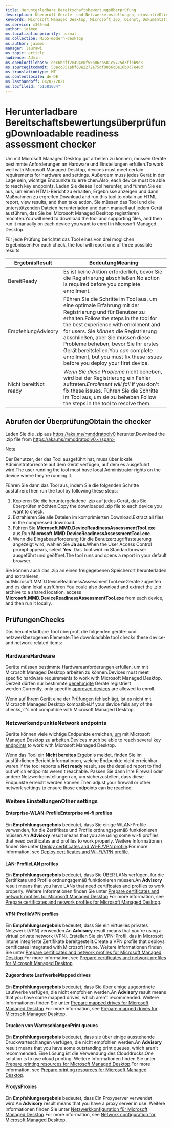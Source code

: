 ```yaml
---
title: Herunterladbare Bereitschaftsbewertungsüberprüfung
description: Überprüft Geräte- und Netzwerkeinstellungen, einschließlich erforderlicher Endpunkte
keywords: Microsoft Managed Desktop, Microsoft 365, Dienst, Dokumentation
ms.service: m365-md
author: jaimeo
ms.localizationpriority: normal
ms.collection: M365-modern-desktop
ms.author: jaimeo
manager: laurawi
ms.topic: article
audience: Admin
ms.openlocfilehash: eec6bdff2e494e0f55b06cb581c5775d3ffeb9e3
ms.sourcegitcommit: 53acc851abf68e2272e75df0856c0e16b0c7e48d
ms.translationtype: MT
ms.contentlocale: de-DE
ms.lasthandoff: 04/02/2021
ms.locfileid: "51581034"
---
```

# <a name="downloadable-readiness-assessment-checker"></a><span data-ttu-id="9cd88-104">Herunterladbare Bereitschaftsbewertungsüberprüfung</span><span class="sxs-lookup"><span data-stu-id="9cd88-104">Downloadable readiness assessment checker</span></span>

<span data-ttu-id="9cd88-105">Um mit Microsoft Managed Desktop gut arbeiten zu können, müssen Geräte bestimmte Anforderungen an Hardware und Einstellungen erfüllen.</span><span class="sxs-lookup"><span data-stu-id="9cd88-105">To work well with Microsoft Managed Desktop, devices must meet certain requirements for hardware and settings.</span></span> <span data-ttu-id="9cd88-106">Außerdem muss jedes Gerät in der Lage sein, wichtige Endpunkte zu erreichen.</span><span class="sxs-lookup"><span data-stu-id="9cd88-106">Also, each device must be able to reach key endpoints.</span></span> <span data-ttu-id="9cd88-107">Laden Sie dieses Tool herunter, und führen Sie es aus, um einen HTML-Bericht zu erhalten, Ergebnisse anzeigen und dann Maßnahmen zu ergreifen.</span><span class="sxs-lookup"><span data-stu-id="9cd88-107">Download and run this tool to obtain an HTML report, view results, and then take action.</span></span> <span data-ttu-id="9cd88-108">Sie müssen das Tool und die unterstützenden Dateien herunterladen und dann manuell auf jedem Gerät ausführen, das Sie bei Microsoft Managed Desktop registrieren möchten.</span><span class="sxs-lookup"><span data-stu-id="9cd88-108">You will need to download the tool and supporting files, and then run it manually on each device you want to enroll in Microsoft Managed Desktop.</span></span>

<span data-ttu-id="9cd88-109">Für jede Prüfung berichtet das Tool eines von drei möglichen Ergebnissen:</span><span class="sxs-lookup"><span data-stu-id="9cd88-109">For each check, the tool will report one of three possible results:</span></span>


|<span data-ttu-id="9cd88-110">Ergebnis</span><span class="sxs-lookup"><span data-stu-id="9cd88-110">Result</span></span>  |<span data-ttu-id="9cd88-111">Bedeutung</span><span class="sxs-lookup"><span data-stu-id="9cd88-111">Meaning</span></span>  |
|---------|---------|
|<span data-ttu-id="9cd88-112">Bereit</span><span class="sxs-lookup"><span data-stu-id="9cd88-112">Ready</span></span>     | <span data-ttu-id="9cd88-113">Es ist keine Aktion erforderlich, bevor Sie die Registrierung abschließen.</span><span class="sxs-lookup"><span data-stu-id="9cd88-113">No action is required before you complete enrollment.</span></span>        |
|<span data-ttu-id="9cd88-114">Empfehlung</span><span class="sxs-lookup"><span data-stu-id="9cd88-114">Advisory</span></span>    | <span data-ttu-id="9cd88-115">Führen Sie die Schritte im Tool aus, um eine optimale Erfahrung mit der Registrierung und für Benutzer zu erhalten.</span><span class="sxs-lookup"><span data-stu-id="9cd88-115">Follow the steps in the tool for the best experience with enrollment and for users.</span></span> <span data-ttu-id="9cd88-116">Sie *können* die Registrierung abschließen, aber Sie müssen diese Probleme beheben, bevor Sie Ihr erstes Gerät bereitstellen.</span><span class="sxs-lookup"><span data-stu-id="9cd88-116">You *can* complete enrollment, but you must fix these issues before you deploy your first device.</span></span>        |
|<span data-ttu-id="9cd88-117">Nicht bereit</span><span class="sxs-lookup"><span data-stu-id="9cd88-117">Not ready</span></span> | <span data-ttu-id="9cd88-118">*Wenn Sie diese Probleme* nicht beheben, wird bei der Registrierung ein Fehler auftreten.</span><span class="sxs-lookup"><span data-stu-id="9cd88-118">*Enrollment will fail* if you don't fix these issues.</span></span> <span data-ttu-id="9cd88-119">Führen Sie die Schritte im Tool aus, um sie zu beheben.</span><span class="sxs-lookup"><span data-stu-id="9cd88-119">Follow the steps in the tool to resolve them.</span></span>        |

## <a name="obtain-the-checker"></a><span data-ttu-id="9cd88-120">Abrufen der Überprüfung</span><span class="sxs-lookup"><span data-stu-id="9cd88-120">Obtain the checker</span></span>

<span data-ttu-id="9cd88-121">Laden Sie die .zip aus https://aka.ms/mmddratoolv0 herunter.</span><span class="sxs-lookup"><span data-stu-id="9cd88-121">Download the .zip file from https://aka.ms/mmddratoolv0.</span></span>

> [!NOTE]
> <span data-ttu-id="9cd88-122">Der Benutzer, der das Tool ausgeführt hat, muss über lokale Administratorrechte auf dem Gerät verfügen, auf dem es ausgeführt wird.</span><span class="sxs-lookup"><span data-stu-id="9cd88-122">The user running the tool must have local Administrator rights on the device where they're running it.</span></span>

 <span data-ttu-id="9cd88-123">Führen Sie dann das Tool aus, indem Sie die folgenden Schritte ausführen:</span><span class="sxs-lookup"><span data-stu-id="9cd88-123">Then run the tool by following these steps:</span></span>

1. <span data-ttu-id="9cd88-124">Kopieren Sie die heruntergeladene .zip auf jedes Gerät, das Sie überprüfen möchten.</span><span class="sxs-lookup"><span data-stu-id="9cd88-124">Copy the downloaded .zip file to each device you want to check.</span></span>
2. <span data-ttu-id="9cd88-125">Extrahieren Sie alle Dateien im komprimierten Download.</span><span class="sxs-lookup"><span data-stu-id="9cd88-125">Extract all files in the compressed download.</span></span>
3. <span data-ttu-id="9cd88-126">Führen Sie **Microsoft.MMD.DeviceReadinessAssessmentTool.exe** aus.</span><span class="sxs-lookup"><span data-stu-id="9cd88-126">Run **Microsoft.MMD.DeviceReadinessAssessmentTool.exe**.</span></span>
4. <span data-ttu-id="9cd88-127">Wenn die Eingabeaufforderung für die Benutzerzugriffssteuerung angezeigt wird, wählen Sie **Ja aus.**</span><span class="sxs-lookup"><span data-stu-id="9cd88-127">When the User Access Control prompt appears, select **Yes**.</span></span> <span data-ttu-id="9cd88-128">Das Tool wird im Standardbrowser ausgeführt und geöffnet.</span><span class="sxs-lookup"><span data-stu-id="9cd88-128">The tool runs and opens a report in your default browser.</span></span>

<span data-ttu-id="9cd88-129">Sie können auch das .zip an einen freigegebenen Speicherort  herunterladen und extrahieren, aufMicrosoft.MMD.DeviceReadinessAssessmentTool.exeGeräte zugreifen und es dann lokal ausführen.</span><span class="sxs-lookup"><span data-stu-id="9cd88-129">You could also download and extract the .zip archive to a shared location, access **Microsoft.MMD.DeviceReadinessAssessmentTool.exe** from each device, and then run it locally.</span></span>


## <a name="checks"></a><span data-ttu-id="9cd88-130">Prüfungen</span><span class="sxs-lookup"><span data-stu-id="9cd88-130">Checks</span></span>

<span data-ttu-id="9cd88-131">Das herunterladbare Tool überprüft die folgenden geräte- und netzwerkbezogenen Elemente:</span><span class="sxs-lookup"><span data-stu-id="9cd88-131">The downloadable tool checks these device- and network-related items:</span></span>

### <a name="hardware"></a><span data-ttu-id="9cd88-132">Hardware</span><span class="sxs-lookup"><span data-stu-id="9cd88-132">Hardware</span></span>

<span data-ttu-id="9cd88-133">Geräte müssen bestimmte Hardwareanforderungen erfüllen, um mit Microsoft Managed Desktop arbeiten zu können.</span><span class="sxs-lookup"><span data-stu-id="9cd88-133">Devices must meet specific hardware requirements to work with Microsoft Managed Desktop.</span></span> <span data-ttu-id="9cd88-134">Derzeit dürfen nur bestimmte [genehmigte](../service-description/device-list.md) Geräte registriert werden.</span><span class="sxs-lookup"><span data-stu-id="9cd88-134">Currently, only specific [approved devices](../service-description/device-list.md) are allowed to enroll.</span></span> 

<span data-ttu-id="9cd88-135">Wenn auf Ihrem Gerät eine der Prüfungen fehlschlägt, ist es nicht mit Microsoft Managed Desktop kompatibel.</span><span class="sxs-lookup"><span data-stu-id="9cd88-135">If your device fails any of the checks, it's not compatible with Microsoft Managed Desktop.</span></span>

### <a name="network-endpoints"></a><span data-ttu-id="9cd88-136">Netzwerkendpunkte</span><span class="sxs-lookup"><span data-stu-id="9cd88-136">Network endpoints</span></span>

<span data-ttu-id="9cd88-137">Geräte können viele wichtige Endpunkte erreichen, [um](network.md) mit Microsoft Managed Desktop zu arbeiten.</span><span class="sxs-lookup"><span data-stu-id="9cd88-137">Devices much be able to reach several [key endpoints](network.md) to work with Microsoft Managed Desktop.</span></span>

<span data-ttu-id="9cd88-138">Wenn das Tool ein **Nicht bereites** Ergebnis meldet, finden Sie im ausführlichen Bericht informationen, welche Endpunkte nicht erreichbar waren.</span><span class="sxs-lookup"><span data-stu-id="9cd88-138">If the tool reports a **Not ready** result, see the detailed report to find out which endpoints weren't reachable.</span></span> <span data-ttu-id="9cd88-139">Passen Sie dann Ihre Firewall oder andere Netzwerkeinstellungen an, um sicherzustellen, dass diese Endpunkte erreicht werden können.</span><span class="sxs-lookup"><span data-stu-id="9cd88-139">Then adjust your firewall or other network settings to ensure those endpoints can be reached.</span></span>

### <a name="other-settings"></a><span data-ttu-id="9cd88-140">Weitere Einstellungen</span><span class="sxs-lookup"><span data-stu-id="9cd88-140">Other settings</span></span>

#### <a name="enterprise-wi-fi-profiles"></a><span data-ttu-id="9cd88-141">Enterprise-WLAN-Profile</span><span class="sxs-lookup"><span data-stu-id="9cd88-141">Enterprise wi-fi profiles</span></span>

<span data-ttu-id="9cd88-142">Ein **Empfehlungsergebnis** bedeutet, dass Sie einige WLAN-Profile verwenden, für die Zertifikate und Profile ordnungsgemäß funktionieren müssen.</span><span class="sxs-lookup"><span data-stu-id="9cd88-142">An **Advisory** result means that you are using some wi-fi profiles that need certificates and profiles to work properly.</span></span> <span data-ttu-id="9cd88-143">Weitere Informationen finden Sie unter [Deploy certificates and Wi-Fi/VPN profile](certs-wifi-lan.md#deploy-certificates-and-wi-fivpn-profile).</span><span class="sxs-lookup"><span data-stu-id="9cd88-143">For more information, see [Deploy certificates and Wi-Fi/VPN profile](certs-wifi-lan.md#deploy-certificates-and-wi-fivpn-profile).</span></span>

#### <a name="lan-profiles"></a><span data-ttu-id="9cd88-144">LAN-Profile</span><span class="sxs-lookup"><span data-stu-id="9cd88-144">LAN profiles</span></span>

<span data-ttu-id="9cd88-145">Ein **Empfehlungsergebnis** bedeutet, dass Sie ÜBER LANs verfügen, für die Zertifikate und Profile ordnungsgemäß funktionieren müssen.</span><span class="sxs-lookup"><span data-stu-id="9cd88-145">An **Advisory** result means that you have LANs that need certificates and profiles to work properly.</span></span> <span data-ttu-id="9cd88-146">Weitere Informationen finden Sie unter [Prepare certificates and network profiles for Microsoft Managed Desktop](certs-wifi-lan.md).</span><span class="sxs-lookup"><span data-stu-id="9cd88-146">For more information, see [Prepare certificates and network profiles for Microsoft Managed Desktop](certs-wifi-lan.md).</span></span>

#### <a name="vpn-profiles"></a><span data-ttu-id="9cd88-147">VPN-Profile</span><span class="sxs-lookup"><span data-stu-id="9cd88-147">VPN profiles</span></span>

<span data-ttu-id="9cd88-148">Ein **Empfehlungsergebnis** bedeutet, dass Sie ein virtuelles privates Netzwerk (VPN) verwenden.</span><span class="sxs-lookup"><span data-stu-id="9cd88-148">An **Advisory** result means that you're using a virtual private network (VPN).</span></span> <span data-ttu-id="9cd88-149">Erstellen Sie ein VPN-Profil, das in Microsoft Intune integrierte Zertifikate bereitgestellt.</span><span class="sxs-lookup"><span data-stu-id="9cd88-149">Create a VPN profile that deploys certificates integrated with Microsoft Intune.</span></span> <span data-ttu-id="9cd88-150">Weitere Informationen finden Sie unter [Prepare certificates and network profiles for Microsoft Managed Desktop](certs-wifi-lan.md).</span><span class="sxs-lookup"><span data-stu-id="9cd88-150">For more information, see [Prepare certificates and network profiles for Microsoft Managed Desktop](certs-wifi-lan.md).</span></span>

#### <a name="mapped-drives"></a><span data-ttu-id="9cd88-151">Zugeordnete Laufwerke</span><span class="sxs-lookup"><span data-stu-id="9cd88-151">Mapped drives</span></span>

<span data-ttu-id="9cd88-152">Ein **Empfehlungsergebnis** bedeutet, dass Sie über einige zugeordnete Laufwerke verfügen, die nicht empfohlen werden.</span><span class="sxs-lookup"><span data-stu-id="9cd88-152">An **Advisory** result means that you have some mapped drives, which aren't recommended.</span></span> <span data-ttu-id="9cd88-153">Weitere Informationen finden Sie unter [Prepare mapped drives for Microsoft Managed Desktop](mapped-drives.md).</span><span class="sxs-lookup"><span data-stu-id="9cd88-153">For more information, see [Prepare mapped drives for Microsoft Managed Desktop](mapped-drives.md).</span></span>

#### <a name="print-queues"></a><span data-ttu-id="9cd88-154">Drucken von Warteschlangen</span><span class="sxs-lookup"><span data-stu-id="9cd88-154">Print queues</span></span>

<span data-ttu-id="9cd88-155">Ein **Empfehlungsergebnis** bedeutet, dass sie über einige ausstehende Druckwarteschlangen verfügen, die nicht empfohlen werden.</span><span class="sxs-lookup"><span data-stu-id="9cd88-155">An **Advisory** result means that you have some outstanding print queues, which aren't recommended.</span></span> <span data-ttu-id="9cd88-156">Eine Lösung ist die Verwendung des Clouddrucks.</span><span class="sxs-lookup"><span data-stu-id="9cd88-156">One solution is to use cloud printing.</span></span> <span data-ttu-id="9cd88-157">Weitere Informationen finden Sie unter [Prepare printing resources for Microsoft Managed Desktop](printing.md).</span><span class="sxs-lookup"><span data-stu-id="9cd88-157">For more information, see [Prepare printing resources for Microsoft Managed Desktop](printing.md).</span></span>

#### <a name="proxies"></a><span data-ttu-id="9cd88-158">Proxys</span><span class="sxs-lookup"><span data-stu-id="9cd88-158">Proxies</span></span>

<span data-ttu-id="9cd88-159">Ein **Empfehlungsergebnis** bedeutet, dass Ein Proxyserver verwendet wird.</span><span class="sxs-lookup"><span data-stu-id="9cd88-159">An **Advisory** result means that you have a proxy server in use.</span></span> <span data-ttu-id="9cd88-160">Weitere Informationen finden Sie unter [Netzwerkkonfiguration für Microsoft Managed Desktop](network.md).</span><span class="sxs-lookup"><span data-stu-id="9cd88-160">For more information, see [Network configuration for Microsoft Managed Desktop](network.md).</span></span>

